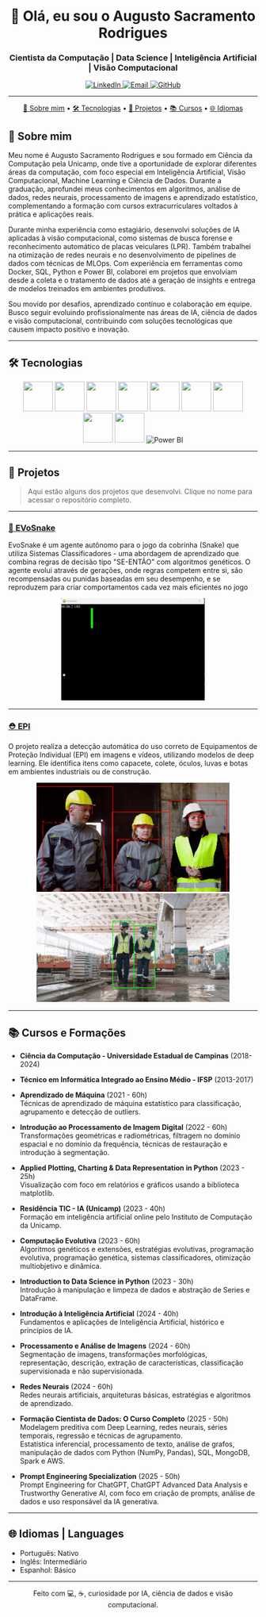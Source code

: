 <h1 align="center">👋 Olá, eu sou o Augusto Sacramento Rodrigues</h1>
<h3 align="center">Cientista da Computação | Data Science | Inteligência Artificial | Visão Computacional</h3>

<p align="center">
  <a href="https://www.linkedin.com/in/augusto-sr-0533a719b/" target="_blank">
    <img alt="LinkedIn" src="https://img.shields.io/badge/-LinkedIn-blue?logo=linkedin&logoColor=white">
  </a>
  <a href="mailto:augustorodrigues1@outlook.com">
    <img alt="Email" src="https://img.shields.io/badge/-Email-red?logo=gmail&logoColor=white">
  </a>
  <a href="https://github.com/AugustoSRodrigues">
    <img alt="GitHub" src="https://img.shields.io/badge/-GitHub-black?logo=github&logoColor=white">
  </a>
</p>

---


<p align="center">
  <a href="#mim">🙋 Sobre mim</a> •
  <a href="#tecno">🛠️ Tecnologias</a> •
  <a href="#projetos">📂 Projetos</a> •
  <a href="#cursos">📚 Cursos</a> •
  <a href="#idiomas">🌐 Idiomas</a>
</p>


## 🙋 Sobre mim <a name="mim"></a>

Meu nome é Augusto Sacramento Rodrigues e sou formado em Ciência da Computação pela Unicamp, onde tive a oportunidade de explorar diferentes áreas da computação, com foco especial em Inteligência Artificial, Visão Computacional, Machine Learning e Ciência de Dados. Durante a graduação, aprofundei meus conhecimentos em algoritmos, análise de dados, redes neurais, processamento de imagens e aprendizado estatístico, complementando a formação com cursos extracurriculares voltados à prática e aplicações reais.

Durante minha experiência como estagiário, desenvolvi soluções de IA aplicadas à visão computacional, como sistemas de busca forense e reconhecimento automático de placas veiculares (LPR). Também trabalhei na otimização de redes neurais e no desenvolvimento de pipelines de dados com técnicas de MLOps. Com experiência em ferramentas como Docker, SQL, Python e Power BI, colaborei em projetos que envolviam desde a coleta e o tratamento de dados até a geração de insights e entrega de modelos treinados em ambientes produtivos.

Sou movido por desafios, aprendizado contínuo e colaboração em equipe. Busco seguir evoluindo profissionalmente nas áreas de IA, ciência de dados e visão computacional, contribuindo com soluções tecnológicas que causem impacto positivo e inovação.


---

## 🛠️ Tecnologias<a name="tecno"></a>

<p align="center">
  <img src="https://cdn.jsdelivr.net/gh/devicons/devicon/icons/python/python-original.svg" width="60" height="60"/>
  <img src="https://cdn.jsdelivr.net/gh/devicons/devicon/icons/pytorch/pytorch-original.svg" width="60" height="60"/>
  <img src="https://cdn.jsdelivr.net/gh/devicons/devicon/icons/tensorflow/tensorflow-original.svg" width="60" height="60"/>
  <img src="https://cdn.jsdelivr.net/gh/devicons/devicon/icons/docker/docker-original.svg" width="60" height="60"/>
  <img src="https://cdn.jsdelivr.net/gh/devicons/devicon/icons/linux/linux-original.svg" width="60" height="60"/>
  <img src="https://cdn.jsdelivr.net/gh/devicons/devicon/icons/mysql/mysql-original.svg" width="60" height="60"/>
  <img src="https://cdn.jsdelivr.net/gh/devicons/devicon/icons/git/git-original.svg" width="60" height="60"/>
  <img src="https://cdn.jsdelivr.net/gh/devicons/devicon/icons/c/c-original.svg" width="60" height="60"/>
  <img src="https://cdn.jsdelivr.net/gh/devicons/devicon/icons/cplusplus/cplusplus-original.svg" width="60" height="60"/>
  <img src="https://img.icons8.com/color/60/000000/power-bi.png" alt="Power BI"/>
</p>

---

## 📂 Projetos<a name="projetos"></a>

> Aqui estão alguns dos projetos que desenvolvi. Clique no nome para acessar o repositório completo.

---



### [🐍 EVoSnake](https://github.com/AugustoSRodrigues/EvoSnake)  
EvoSnake é um agente autônomo para o jogo da cobrinha (Snake) que utiliza Sistemas Classificadores - uma abordagem de aprendizado que combina regras de decisão    tipo "SE-ENTÃO" com algoritmos genéticos. O agente evolui através de gerações, onde regras competem entre si, são recompensadas ou punidas baseadas em seu desempenho, e se reproduzem para criar comportamentos cada vez mais eficientes no jogo

<p align="center">
<img src="midia/evosnake/snake.gif" alt="EvoSnake Gameplay" width="290"/>
</p>




---
### [⛑️ EPI](https://github.com/AugustoSRodrigues/EPI-PPE)  

O projeto realiza a detecção automática do uso correto de Equipamentos de Proteção Individual (EPI) em imagens e vídeos, utilizando modelos de deep learning. Ele identifica itens como capacete, colete, óculos, luvas e botas em ambientes industriais ou de construção.

<p align="center">
  <img src="midia/ppe/ppe_violacao_light.gif" alt="Projeto 1 GIF 1" width="390" />
  <img src="midia/ppe/ppe_certo_light.gif" alt="Projeto 1 GIF 2" width="390"/>
</p>

---


## 📚 Cursos e Formações <a name="cursos"></a>

- **Ciência da Computação - Universidade Estadual de Campinas** (2018-2024)

- **Técnico em Informática Integrado ao Ensino Médio - IFSP** (2013-2017)

- **Aprendizado de Máquina** (2021 - 60h)  
  Técnicas de aprendizado de máquina estatístico para classificação, agrupamento e detecção de outliers.  

- **Introdução ao Processamento de Imagem Digital** (2022 - 60h)  
  Transformações geométricas e radiométricas, filtragem no domínio espacial e no domínio da frequência, técnicas de restauração e introdução à segmentação.  

- **Applied Plotting, Charting & Data Representation in Python** (2023 - 25h)  
  Visualização com foco em relatórios e gráficos usando a biblioteca matplotlib.  

- **Residência TIC - IA (Unicamp)** (2023 - 40h)  
  Formação em inteligência artificial online pelo Instituto de Computação da Unicamp.  

- **Computação Evolutiva** (2023 - 60h)  
  Algoritmos genéticos e extensões, estratégias evolutivas, programação evolutiva, programação genética, sistemas classificadores, otimização multiobjetivo e dinâmica.  

- **Introduction to Data Science in Python** (2023 - 30h)  
  Introdução à manipulação e limpeza de dados e abstração de Series e DataFrame.  

- **Introdução à Inteligência Artificial** (2024 - 40h)  
  Fundamentos e aplicações de Inteligência Artificial, histórico e princípios de IA.  

- **Processamento e Análise de Imagens** (2024 - 60h)  
  Segmentação de imagens, transformações morfológicas, representação, descrição, extração de características, classificação supervisionada e não supervisionada.  

- **Redes Neurais** (2024 - 60h)  
  Redes neurais artificiais, arquiteturas básicas, estratégias e algoritmos de aprendizado.  

- **Formação Cientista de Dados: O Curso Completo** (2025 - 50h)  
  Modelagem preditiva com Deep Learning, redes neurais, séries temporais, regressão e técnicas de agrupamento.  
  Estatística inferencial, processamento de texto, análise de grafos, manipulação de dados com Python (NumPy, Pandas), SQL, MongoDB, Spark e AWS.  

- **Prompt Engineering Specialization** (2025 - 50h)  
  Prompt Engineering for ChatGPT, ChatGPT Advanced Data Analysis e Trustworthy Generative AI, com foco em criação de prompts, análise de dados e uso responsável da IA generativa.  
 

---

## 🌐 Idiomas | Languages

- Português: Nativo  
- Inglês: Intermediário  
- Espanhol: Básico  

---

<p align="center">Feito com 💻, ☕, curiosidade por IA, ciência de dados e visão computacional.</p>

